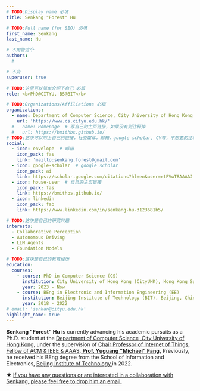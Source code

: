 ```yaml
---
# TODO:Display name 必填
title: Senkang "Forest" Hu

# TODO:Full name (for SEO) 必填
first_name: Senkang  
last_name: Hu

# 不用管这个
authors:
  # 

# 不变
superuser: true

# TODO:这里可以简单介绍下自己 必填
role: <b>PhD@CITYU, BS@BIT</b>

# TODO:Organizations/Affiliations 必填
organizations:
  - name: Department of Computer Science, City University of Hong Kong 
    url: 'https://www.cs.cityu.edu.hk/'
  # - name: Homepage  # 写自己的主页链接，如果没有则注释掉
  #   url: https://bmithbs.github.io/
# TODO:这块可以附上自己的链接，社交媒体，邮箱，google scholar, CV等，不想要的注释掉即可
social:
  - icon: envelope  # 邮箱
    icon_pack: fas
    link: 'mailto:senkang.forest@gmail.com'
  - icon: google-scholar  # google scholar
    icon_pack: ai
    link: https://scholar.google.com/citations?hl=en&user=rtPVwT8AAAAJ
  - icon: house-user  # 自己的主页链接
    icon_pack: fas
    link: https://bmithbs.github.io/
  - icon: linkedin 
    icon_pack: fab
    link: https://www.linkedin.com/in/senkang-hu-3123681b5/

# TODO:这块是自己的研究兴趣
interests:
  - Collaborative Perception
  - Autonomous Driving
  - LLM Agents
  - Foundation Models

# TODO:这块是自己的教育经历
education:
  courses:
    - course: PhD in Computer Science (CS)
      institution: City University of Hong Kong (CityUHK), Hong Kong Special Administrative Region
      year: 2023 - Now
    - course: BEng in Electronic and Information Engineering (EE) 
      institution: Beijing Institute of Technology (BIT), Beijing, China
      year: 2018 - 2022
# email: 'senkan@cityu.edu.hk'
highlight_name: true
---
```

<!-- TODO:写自己的Biography -->
<!-- # Biography -->
<!-- <p style="text-align:justify">  -->
**Senkang "Forest" Hu** is currently advancing his academic pursuits as a Ph.D. student at the <a href="https://www.cityu.edu.hk/">Department of Computer Science, City University of Hong Kong<a>, under the supervision of <a href="https://www.cs.cityu.edu.hk/~yugufang/">Chair Professor of Internet of Things, Fellow of ACM & IEEE & AAAS, <b>Prof. Yuguang "Michael" Fang.</b></a> Previously, he received his BEng degree from the School of Information and Electronics, <a href='https://bit.edu.cn/'>Beijing Institute of Technology </a> in 2022.

★ <u>If you have any questions or are interested in a collaboration with Senkang, please feel free to drop him an email.</u>
